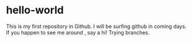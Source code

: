 # hello-world
This is my first repository in Github.
I will be surfing github in coming days.
If you happen to see me around , say a hi!
Trying branches.
